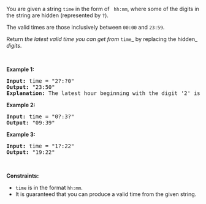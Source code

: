 You are given a string `` time `` in the form of ``  hh:mm ``, where some of the digits in the string are hidden (represented by `` ? ``).

The valid times are those inclusively between `` 00:00 `` and `` 23:59 ``.

Return _the latest valid time you can get from_ `` time ``_ by replacing the hidden_ _digits_.

&nbsp;

__Example 1:__

<pre>
<strong>Input:</strong> time = "2?:?0"
<strong>Output:</strong> "23:50"
<strong>Explanation:</strong> The latest hour beginning with the digit '2' is 23 and the latest minute ending with the digit '0' is 50.
</pre>

__Example 2:__

<pre>
<strong>Input:</strong> time = "0?:3?"
<strong>Output:</strong> "09:39"
</pre>

__Example 3:__

<pre>
<strong>Input:</strong> time = "1?:22"
<strong>Output:</strong> "19:22"
</pre>

&nbsp;

__Constraints:__

*   `` time `` is in the format `` hh:mm ``.
*   It is guaranteed that you can produce a valid time from the given string.